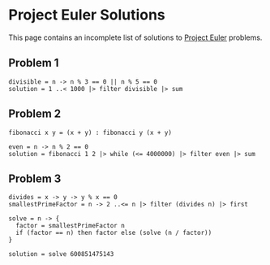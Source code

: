 # Project Euler Solutions
This page contains an incomplete list of solutions to
[Project Euler](https://projecteuler.net) problems.

## Problem 1
```fleet
divisible = n -> n % 3 == 0 || n % 5 == 0
solution = 1 ..< 1000 |> filter divisible |> sum
```

## Problem 2
```fleet
fibonacci x y = (x + y) : fibonacci y (x + y)

even = n -> n % 2 == 0
solution = fibonacci 1 2 |> while (<= 4000000) |> filter even |> sum
```

## Problem 3
```fleet
divides = x -> y -> y % x == 0
smallestPrimeFactor = n -> 2 ..<= n |> filter (divides n) |> first

solve = n -> {
  factor = smallestPrimeFactor n
  if (factor == n) then factor else (solve (n / factor))
}

solution = solve 600851475143
```

